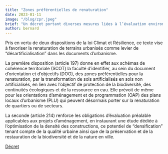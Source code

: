 ```yaml
---
title: "Zones préférentielles de renaturation"
date: 2023-01-11
image: "/blog/zpr.jpeg"
brief: "Un décret portant diverses mesures liées à l’évaluation environnementale et la compensation de projets est paru le 28 décembre 2022."
author: bernard
---
```

Pris en vertu de deux dispositions de la loi Climat et Résilience, ce texte vise à favoriser la renaturation de terrains urbanisés comme levier de “désartificialisation” dans les documents d’urbanisme.

La première disposition (article 197) donne en effet aux schémas de cohérence territoriale (SCOT) la faculté d’identifier, au sein du document d’orientation et d’objectifs (DOO), des zones préférentielles pour la renaturation, par la transformation de sols artificialisés en sols non artificialisés, en lien avec l’objectif de protection de la biodiversité, des continuités écologiques et de la ressource en eau. Elle prévoit de même pour les orientations d’aménagement et de programmation (OAP) des plans locaux d’urbanisme (PLU) qui peuvent désormais porter sur la renaturation de quartiers ou de secteurs.

La seconde (article 214) renforce les obligations d’évaluation préalable applicables aux projets d’aménagement, en instaurant une étude dédiée à l’optimisation de la densité des constructions, ce potentiel de “densification” tenant compte de la qualité urbaine ainsi que de la préservation et de la restauration de la biodiversité et de la nature en ville.

[Décret](https://www.legifrance.gouv.fr/jorf/id/JORFTEXT000046820954)
